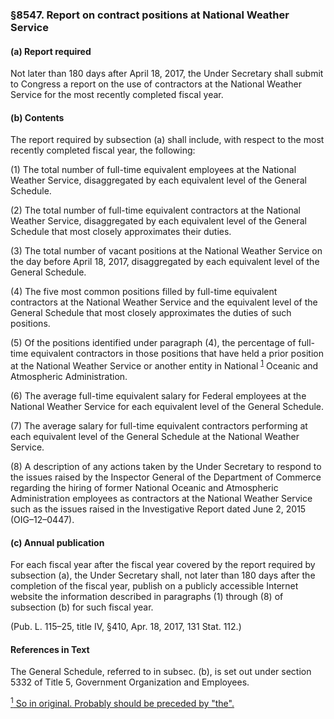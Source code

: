 ### §8547. Report on contract positions at National Weather Service ###

#### (a) Report required ####

Not later than 180 days after April 18, 2017, the Under Secretary shall submit to Congress a report on the use of contractors at the National Weather Service for the most recently completed fiscal year.

#### (b) Contents ####

The report required by subsection (a) shall include, with respect to the most recently completed fiscal year, the following:

(1) The total number of full-time equivalent employees at the National Weather Service, disaggregated by each equivalent level of the General Schedule.

(2) The total number of full-time equivalent contractors at the National Weather Service, disaggregated by each equivalent level of the General Schedule that most closely approximates their duties.

(3) The total number of vacant positions at the National Weather Service on the day before April 18, 2017, disaggregated by each equivalent level of the General Schedule.

(4) The five most common positions filled by full-time equivalent contractors at the National Weather Service and the equivalent level of the General Schedule that most closely approximates the duties of such positions.

(5) Of the positions identified under paragraph (4), the percentage of full-time equivalent contractors in those positions that have held a prior position at the National Weather Service or another entity in National <sup><a href="#8547_1_target" name="8547_1">1</a></sup> Oceanic and Atmospheric Administration.

(6) The average full-time equivalent salary for Federal employees at the National Weather Service for each equivalent level of the General Schedule.

(7) The average salary for full-time equivalent contractors performing at each equivalent level of the General Schedule at the National Weather Service.

(8) A description of any actions taken by the Under Secretary to respond to the issues raised by the Inspector General of the Department of Commerce regarding the hiring of former National Oceanic and Atmospheric Administration employees as contractors at the National Weather Service such as the issues raised in the Investigative Report dated June 2, 2015 (OIG–12–0447).

#### (c) Annual publication ####

For each fiscal year after the fiscal year covered by the report required by subsection (a), the Under Secretary shall, not later than 180 days after the completion of the fiscal year, publish on a publicly accessible Internet website the information described in paragraphs (1) through (8) of subsection (b) for such fiscal year.

(Pub. L. 115–25, title IV, §410, Apr. 18, 2017, 131 Stat. 112.)

#### References in Text ####

The General Schedule, referred to in subsec. (b), is set out under section 5332 of Title 5, Government Organization and Employees.

[<sup>1</sup> So in original. Probably should be preceded by "the".](#8547_1)